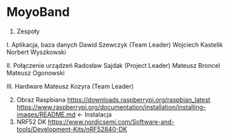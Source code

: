 # MoyoBand
1.	Zespoły

I.	Aplikacja, baza danych
Dawid Szewczyk (Team Leader)
Wojciech Kastelik
Norbert Wyszkowski

II.	Połączenie urządzeń
Radosław Sajdak (Project Leader)
Mateusz Broncel
Mateusz Ogonowski

III.	Hardware
Mateusz Kozyra (Team Leader)

2.	Obraz Raspbiana
https://downloads.raspberrypi.org/raspbian_latest
https://www.raspberrypi.org/documentation/installation/installing-images/README.md <- Instalacja
3.	NRF52 DK 
https://www.nordicsemi.com/Software-and-tools/Development-Kits/nRF52840-DK

